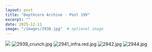 ```yaml
---
layout: post
title: "Depthcore Archive - Post 199"
excerpt: ""
date: 2025-12-11
image: "/images/2938.jpg"  # optional image
---
```


<img src="/images/2938.jpg">
<img src="/images/2939_crunch.jpg" alt="2939_crunch.jpg"/>
<img src="/images/2941_infra.red.jpg" alt="2941_infra.red.jpg"/>
<img src="/images/2942.jpg" alt="2942.jpg"/>
<img src="/images/2944.jpg" alt="2944.jpg"/>
